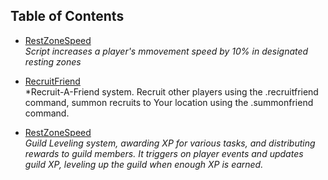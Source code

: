 ## Table of Contents

- [RestZoneSpeed](restzoneseed/RestZoneSpeed.lua)  
  *Script increases a player's mmovement speed by 10% in designated resting zones*

- [RecruitFriend](recruitfriend/RecruitFriend.lua)  
  *Recruit-A-Friend system. Recruit other players using the .recruitfriend <PlayerName> command, summon recruits to Your location using the .summonfriend command.

- [RestZoneSpeed](guildwars/ReadMe.lua)  
  *Guild Leveling system, awarding XP for various tasks, and distributing rewards to guild members. 
   It triggers on player events and updates guild XP, leveling up the guild when enough XP is earned.*

